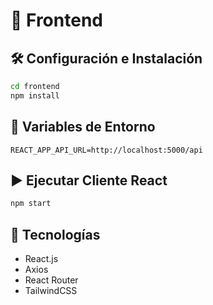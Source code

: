 # 🎨 Frontend

## 🛠️ Configuración e Instalación

```sh
cd frontend
npm install
```

## 🔑 Variables de Entorno

```
REACT_APP_API_URL=http://localhost:5000/api
```

## ▶️ Ejecutar Cliente React

```sh
npm start
```

## 📌 Tecnologías

- React.js
- Axios
- React Router
- TailwindCSS
